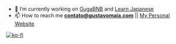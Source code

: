 - 🔭 I’m currently working on [GugaBNB](https://github.com/itsmaia/gugabnb) and [Learn Japanese](https://aprendajp.com)
- 📫 How to reach me **contato@gustavomaia.com** || [My Personal Website](https://gustavomaia.com)

[![ko-fi](https://ko-fi.com/img/githubbutton_sm.svg)](https://ko-fi.com/I2I85IRUJ)
